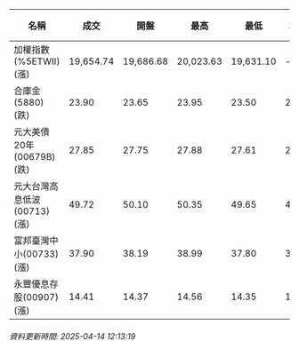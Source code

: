 | 名稱 | 成交 | 開盤 | 最高 | 最低 | 均價 | 成交金額(億) | 昨收 | 漲跌幅 | 漲跌 | 總量 | 昨量 | 振幅 |
| -------- | -------- | -------- | -------- |-------- | -------- | -------- |-------- |-------- |-------- | -------- | -------- |-------- |
|加權指數(%5ETWII) (漲)|19,654.74|19,686.68|20,023.63|19,631.10|-|3,614.65|19,528.77|0.65%|125.97|5,942,893|0|2.01%|
|合庫金(5880) (跌)|23.90|23.65|23.95|23.50|23.76|2.23|23.95|0.21%|0.05|9,368|16,837|1.88%|
|元大美債20年(00679B) (跌)|27.85|27.75|27.88|27.61|27.71|30.66|27.88|0.11%|0.03|110,641|116,110|0.97%|
|元大台灣高息低波(00713) (漲)|49.72|50.10|50.35|49.65|49.93|9.71|49.70|0.04%|0.02|19,444|36,895|1.41%|
|富邦臺灣中小(00733) (漲)|37.90|38.19|38.99|37.80|38.37|0.885|36.97|2.52%|0.93|2,307|7,016|3.22%|
|永豐優息存股(00907) (漲)|14.41|14.37|14.56|14.35|14.43|0.285|14.20|1.48%|0.21|1,971|5,612|1.48%|
###### 資料更新時間: 2025-04-14 12:13:19